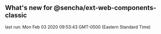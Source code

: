 ## What's new for @sencha/ext-web-components-classic

last run: Mon Feb 03 2020 09:53:43 GMT-0500 (Eastern Standard Time)
